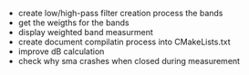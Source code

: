 * create low/high-pass filter creation process the bands
* get the weigths for the bands
* display weighted band measurment
* create document compilatin process into CMakeLists.txt
* improve dB calculation
* check why sma crashes when closed during measurement

